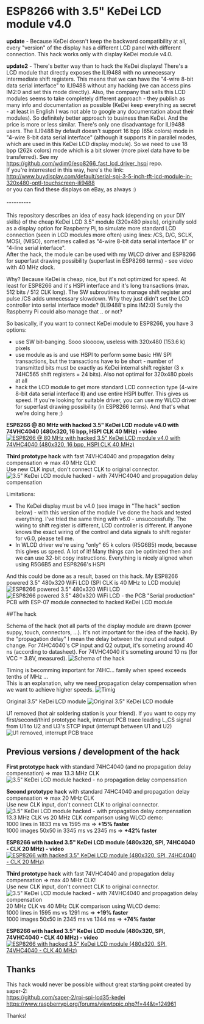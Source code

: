 # ESP8266 with 3.5" KeDei LCD module v4.0

<b>update</b> - Because KeDei doesn't keep the backward compatibility at all, every "version" of the display has a different LCD panel with different connection. This hack works only with display KeDei module v4.0.

<b>update2</b> - There's better way than to hack the KeDei displays! There's a LCD module that directly exposes the ILI9488 with no unnecessary intermediate shift registers. This means that we can have the "4-wire 8-bit data serial interface" to ILI9488 without any hacking (we can access pins IM2:0 and set this mode directly). Also, the company that sells this LCD modules seems to take completely different approach - they publish as many info and documentation as possible (KeDei keep everything as secret - at least in English I was not able to google any documentation about their modules). So definitely better approach to business than KeDei. And the price is more or less similar. There's only one disadvantage for ILI9488 users. The ILI9488 by default doesn't support 16 bpp (65k colors) mode in "4-wire 8-bit data serial interface" (although it supports it in parallel modes, which are used in this KeDei LCD display module). So we need to use 18 bpp (262k colors) mode which is a bit slower (more pixel data have to be transferred). See my https://github.com/wdim0/esp8266_fast_lcd_driver_hspi repo.<br />
If you're interrested in this way, here's the link:<br>
http://www.buydisplay.com/default/serial-spi-3-5-inch-tft-lcd-module-in-320x480-optl-touchscreen-ili9488
<br />or you can find these displays on eBay, as always :)
<br /><br />----------<br /><br />
This repository describes an idea of easy hack (depending on your DIY skills) of the cheap KeDei LCD 3.5" module (320x480 pixels), originally sold as a display option for Raspberry Pi, to simulate more standard LCD connection (seen in LCD modules more often) using lines: /CS, D/C, SCLK, MOSI, (MISO), sometimes called as "4-wire 8-bit data serial interface II" or "4-line serial interface".<br />
After the hack, the module can be used with my WLCD driver and ESP8266 for superfast drawing possibility (superfast in ESP8266 terms) - see video with 40 MHz clock.

Why? Because KeDei is cheap, nice, but it's not optimized for speed. At least for ESP8266 and it's HSPI interface and it's long transactions (max. 512 bits / 512 CLK long). The SW subroutines to manage shift register and pulse /CS adds unnecessary slowdown. Why they just didn't set the LCD controller into serial interface mode? (ILI9488's pins IM2:0) Surely the Raspberry Pi could also manage that .. or not?

So basically, if you want to connect KeDei module to ESP8266, you have 3 options:
- use SW bit-banging. Sooo sloooow, useless with 320x480 (153.6 k) pixels
- use module as is and use HSPI to perform some basic HW SPI transactions, but the transactions have to be short - number of transmitted bits must be exactly as KeDei internal shift register (3 x 74HC565 shift registers = 24 bits). Also not optimal for 320x480 pixels at all
- hack the LCD module to get more standard LCD connection type (4-wire 8-bit data serial interface II) and use entire HSPI buffer. This gives us speed. If you're looking for suitable driver, you can use my WLCD driver for superfast drawing possibility (in ESP8266 terms). And that's what we're doing here ;)

<b>ESP8266 @ 80 MHz with hacked 3.5" KeDei LCD module v4.0 with 74VHC4040 (480x320, 16 bpp, HSPI CLK 40 MHz) - video</b><br />
[![ESP8266 @ 80 MHz with hacked 3.5" KeDei LCD module v4.0 with 74VHC4040 (480x320, 16 bpp, HSPI CLK 40 MHz)](http://img.youtube.com/vi/7dyVdiZUw1o/1.jpg)](http://www.youtube.com/watch?v=7dyVdiZUw1o)

<b>Third prototype hack</b> with fast 74VHC4040 and propagation delay compensation => max 40 MHz CLK!<br />
Use new CLK input, don't connect CLK to original connector.
![3.5" KeDei LCD module hacked - with 74VHC4040 and propagation delay compensation](https://raw.githubusercontent.com/wdim0/esp8266_with_KeDei_lcd_module/master/module_hacked_vhc_with_compensation.jpg)

Limitations:
- The KeDei display must be v4.0 (see image in "The hack" section below) - with this version of the module I've done the hack and tested everything. I've tried the same thing with v6.0 - unsuccessfully. The wiring to shift register is different, LCD controller is different. If anyone knows the exact wiring of the control and data signals to shift register for v6.0, please tell me.
- In WLCD driver we're using "only" 65 k colors (R5G6B5) mode, because this gives us speed. A lot of it! Many things can be optimized then and we can use 32-bit copy instructions. Everything is nicely aligned when using R5G6B5 and ESP8266's HSPI

And this could be done as a result, based on this hack. My ESP8266 powered 3.5" 480x320 WiFi LCD (SPI CLK is 40 MHz to LCD module)<br />
![ESP8266 powered 3.5" 480x320 WiFi LCD](https://raw.githubusercontent.com/wdim0/esp8266_with_KeDei_lcd_module/master/ESP8266_with_KeDei_LCD_final.jpg)
![ESP8266 powered 3.5" 480x320 WiFi LCD - the PCB](https://raw.githubusercontent.com/wdim0/esp8266_with_KeDei_lcd_module/master/ESP8266_with_KeDei_LCD_final_PCB.jpg)
"Serial production" PCB with ESP-07 module connected to hacked KeDei LCD module

##The hack

Schema of the hack (not all parts of the display module are drawn (power suppy, touch, connectors, ...). It's not important for the idea of the hack). By the "propagation delay" I mean the delay between the input and output change. For 74HC4040's CP input and Q2 output, it's someting around 40 ns (according to datasheet). For 74VHC4040 it's someting around 10 ns (for VCC = 3.8V, measured).
![Schema of the hack](https://raw.githubusercontent.com/wdim0/esp8266_with_KeDei_lcd_module/master/schema.jpg)

Timing is becomming important for 74HC... family when speed exceeds tenths of MHz ...<br />
This is an explanation, why we need propagation delay compensation when we want to achieve higher speeds.
![Timig](https://raw.githubusercontent.com/wdim0/esp8266_with_KeDei_lcd_module/master/timing.jpg)

Original 3.5" KeDei LCD module
![Original 3.5" KeDei LCD module](https://raw.githubusercontent.com/wdim0/esp8266_with_KeDei_lcd_module/master/module_original.jpg)

U1 removed (hot air soldering station is your friend). If you want to copy my first/second/third prototype hack, interrupt PCB trace leading L_CS signal from U1 to U2 and U3's STCP input (interrupt between U1 and U2)
![U1 removed, interrupt PCB trace](https://raw.githubusercontent.com/wdim0/esp8266_with_KeDei_lcd_module/master/module_U1_removed_interrupt_PCB_trace.jpg)

## Previous versions / development of the hack

<b>First prototype hack</b> with standard 74HC4040 (and no propagation delay compensation) => max 13.3 MHz CLK
![3.5" KeDei LCD module hacked - no propagation delay compensation](https://raw.githubusercontent.com/wdim0/esp8266_with_KeDei_lcd_module/master/module_hacked_no_compensation.jpg)

<b>Second prototype hack</b> with standard 74HC4040 and propagation delay compensation => max 20 MHz CLK<br />
Use new CLK input, don't connect CLK to original connector.
![3.5" KeDei LCD module hacked - with propagation delay compensation](https://raw.githubusercontent.com/wdim0/esp8266_with_KeDei_lcd_module/master/module_hacked_with_compensation.jpg)
<br />13.3 MHz CLK vs 20 MHz CLK comparison using WLCD demo:<br />
1000 lines in 1833 ms vs 1595 ms => <b>+15% faster</b><br />
1000 images 50x50 in 3345 ms vs 2345 ms => <b>+42% faster</b>

<b>ESP8266 with hacked 3.5" KeDei LCD module (480x320, SPI, 74HC4040 - CLK 20 MHz) - video</b><br />
[![ESP8266 with hacked 3.5" KeDei LCD module (480x320, SPI, 74HC4040 - CLK 20 MHz)](http://img.youtube.com/vi/NzYD4sONz20/1.jpg)](http://www.youtube.com/watch?v=NzYD4sONz20)

<b>Third prototype hack</b> with fast 74VHC4040 and propagation delay compensation => max 40 MHz CLK!<br />
Use new CLK input, don't connect CLK to original connector.
![3.5" KeDei LCD module hacked - with 74VHC4040 and propagation delay compensation](https://raw.githubusercontent.com/wdim0/esp8266_with_KeDei_lcd_module/master/module_hacked_vhc_with_compensation.jpg)
<br />20 MHz CLK vs 40 MHz CLK comparison using WLCD demo:<br />
1000 lines in 1595 ms vs 1291 ms => <b>+19% faster</b><br />
1000 images 50x50 in 2345 ms vs 1344 ms => <b>+74% faster</b>

<b>ESP8266 with hacked 3.5" KeDei LCD module (480x320, SPI, 74VHC4040 - CLK 40 MHz) - video</b><br />
[![ESP8266 with hacked 3.5" KeDei LCD module (480x320, SPI, 74VHC4040 - CLK 40 MHz)](http://img.youtube.com/vi/7dyVdiZUw1o/1.jpg)](http://www.youtube.com/watch?v=7dyVdiZUw1o)

## Thanks

This hack would never be possible without great starting point created by saper-2:<br />
https://github.com/saper-2/rpi-spi-lcd35-kedei<br />
https://www.raspberrypi.org/forums/viewtopic.php?f=44&t=124961

Thanks!
